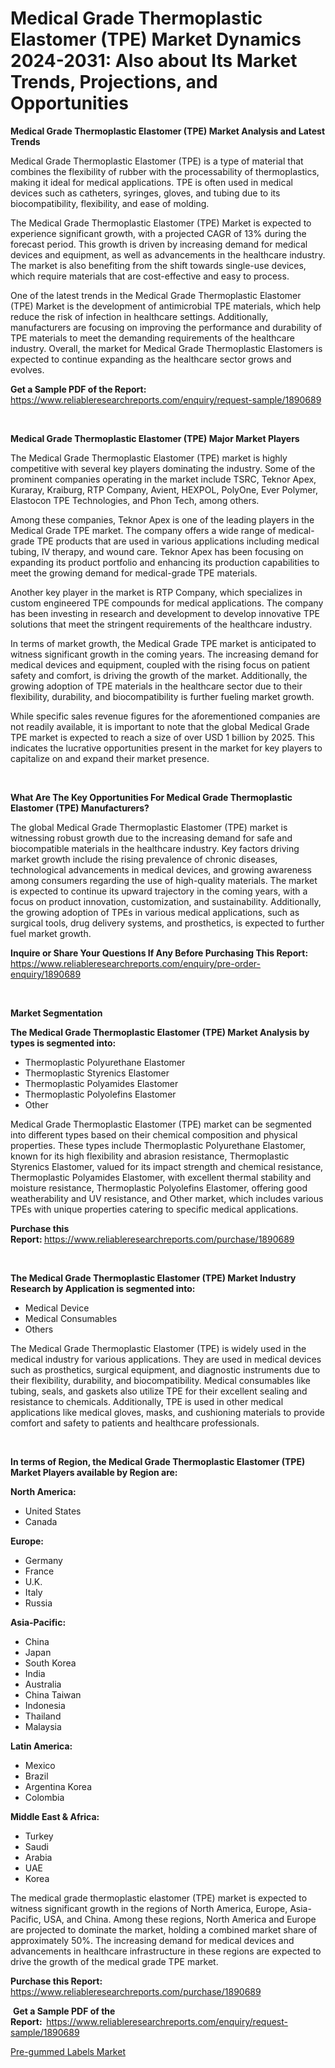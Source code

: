 <p><h1>Medical Grade Thermoplastic Elastomer (TPE) Market Dynamics 2024-2031: Also about Its Market Trends, Projections, and Opportunities</h1></p><p><strong>Medical Grade Thermoplastic Elastomer (TPE) Market Analysis and Latest Trends</strong></p>
<p><p>Medical Grade Thermoplastic Elastomer (TPE) is a type of material that combines the flexibility of rubber with the processability of thermoplastics, making it ideal for medical applications. TPE is often used in medical devices such as catheters, syringes, gloves, and tubing due to its biocompatibility, flexibility, and ease of molding. </p><p>The Medical Grade Thermoplastic Elastomer (TPE) Market is expected to experience significant growth, with a projected CAGR of 13% during the forecast period. This growth is driven by increasing demand for medical devices and equipment, as well as advancements in the healthcare industry. The market is also benefiting from the shift towards single-use devices, which require materials that are cost-effective and easy to process.</p><p>One of the latest trends in the Medical Grade Thermoplastic Elastomer (TPE) Market is the development of antimicrobial TPE materials, which help reduce the risk of infection in healthcare settings. Additionally, manufacturers are focusing on improving the performance and durability of TPE materials to meet the demanding requirements of the healthcare industry. Overall, the market for Medical Grade Thermoplastic Elastomers is expected to continue expanding as the healthcare sector grows and evolves.</p></p>
<p><strong>Get a Sample PDF of the Report:&nbsp;</strong> <a href="https://www.reliableresearchreports.com/enquiry/request-sample/1890689">https://www.reliableresearchreports.com/enquiry/request-sample/1890689</a></p>
<p>&nbsp;</p>
<p><strong>Medical Grade Thermoplastic Elastomer (TPE) Major Market Players</strong></p>
<p><p>The Medical Grade Thermoplastic Elastomer (TPE) market is highly competitive with several key players dominating the industry. Some of the prominent companies operating in the market include TSRC, Teknor Apex, Kuraray, Kraiburg, RTP Company, Avient, HEXPOL, PolyOne, Ever Polymer, Elastocon TPE Technologies, and Phon Tech, among others.</p><p>Among these companies, Teknor Apex is one of the leading players in the Medical Grade TPE market. The company offers a wide range of medical-grade TPE products that are used in various applications including medical tubing, IV therapy, and wound care. Teknor Apex has been focusing on expanding its product portfolio and enhancing its production capabilities to meet the growing demand for medical-grade TPE materials.</p><p>Another key player in the market is RTP Company, which specializes in custom engineered TPE compounds for medical applications. The company has been investing in research and development to develop innovative TPE solutions that meet the stringent requirements of the healthcare industry.</p><p>In terms of market growth, the Medical Grade TPE market is anticipated to witness significant growth in the coming years. The increasing demand for medical devices and equipment, coupled with the rising focus on patient safety and comfort, is driving the growth of the market. Additionally, the growing adoption of TPE materials in the healthcare sector due to their flexibility, durability, and biocompatibility is further fueling market growth.</p><p>While specific sales revenue figures for the aforementioned companies are not readily available, it is important to note that the global Medical Grade TPE market is expected to reach a size of over USD 1 billion by 2025. This indicates the lucrative opportunities present in the market for key players to capitalize on and expand their market presence.</p></p>
<p>&nbsp;</p>
<p><strong>What Are The Key Opportunities For Medical Grade Thermoplastic Elastomer (TPE) Manufacturers?</strong></p>
<p><p>The global Medical Grade Thermoplastic Elastomer (TPE) market is witnessing robust growth due to the increasing demand for safe and biocompatible materials in the healthcare industry. Key factors driving market growth include the rising prevalence of chronic diseases, technological advancements in medical devices, and growing awareness among consumers regarding the use of high-quality materials. The market is expected to continue its upward trajectory in the coming years, with a focus on product innovation, customization, and sustainability. Additionally, the growing adoption of TPEs in various medical applications, such as surgical tools, drug delivery systems, and prosthetics, is expected to further fuel market growth.</p></p>
<p><strong>Inquire or Share Your Questions If Any Before Purchasing This Report:</strong> <a href="https://www.reliableresearchreports.com/enquiry/pre-order-enquiry/1890689">https://www.reliableresearchreports.com/enquiry/pre-order-enquiry/1890689</a></p>
<p>&nbsp;</p>
<p><strong>Market Segmentation</strong></p>
<p><strong>The Medical Grade Thermoplastic Elastomer (TPE) Market Analysis by types is segmented into:</strong></p>
<p><ul><li>Thermoplastic Polyurethane Elastomer</li><li>Thermoplastic Styrenics Elastomer</li><li>Thermoplastic Polyamides Elastomer</li><li>Thermoplastic Polyolefins Elastomer</li><li>Other</li></ul></p>
<p><p>Medical Grade Thermoplastic Elastomer (TPE) market can be segmented into different types based on their chemical composition and physical properties. These types include Thermoplastic Polyurethane Elastomer, known for its high flexibility and abrasion resistance, Thermoplastic Styrenics Elastomer, valued for its impact strength and chemical resistance, Thermoplastic Polyamides Elastomer, with excellent thermal stability and moisture resistance, Thermoplastic Polyolefins Elastomer, offering good weatherability and UV resistance, and Other market, which includes various TPEs with unique properties catering to specific medical applications.</p></p>
<p><strong>Purchase this Report:&nbsp;</strong><a href="https://www.reliableresearchreports.com/purchase/1890689">https://www.reliableresearchreports.com/purchase/1890689</a></p>
<p>&nbsp;</p>
<p><strong>The Medical Grade Thermoplastic Elastomer (TPE) Market Industry Research by Application is segmented into:</strong></p>
<p><ul><li>Medical Device</li><li>Medical Consumables</li><li>Others</li></ul></p>
<p><p>The Medical Grade Thermoplastic Elastomer (TPE) is widely used in the medical industry for various applications. They are used in medical devices such as prosthetics, surgical equipment, and diagnostic instruments due to their flexibility, durability, and biocompatibility. Medical consumables like tubing, seals, and gaskets also utilize TPE for their excellent sealing and resistance to chemicals. Additionally, TPE is used in other medical applications like medical gloves, masks, and cushioning materials to provide comfort and safety to patients and healthcare professionals.</p></p>
<p>&nbsp;</p>
<p><strong>In terms of Region, the Medical Grade Thermoplastic Elastomer (TPE) Market Players available by Region are:</strong></p>
<p>
    <p> <strong> North America: </strong>
        <ul>
            <li>United States</li>
            <li>Canada</li>
        </ul>
        </p> 
    <p> <strong> Europe: </strong>
        <ul>
            <li>Germany</li>
            <li>France</li>
            <li>U.K.</li>
            <li>Italy</li>
            <li>Russia</li>
        </ul>
        </p> 
    <p> <strong> Asia-Pacific: </strong>
        <ul>
            <li>China</li>
            <li>Japan</li>
            <li>South Korea</li>
            <li>India</li>
            <li>Australia</li>
            <li>China Taiwan</li>
            <li>Indonesia</li>
            <li>Thailand</li>
            <li>Malaysia</li>
        </ul>
        </p> 
    <p> <strong> Latin America: </strong>
        <ul>
            <li>Mexico</li>
            <li>Brazil</li>
            <li>Argentina Korea</li>
            <li>Colombia</li>
        </ul>
        </p> 
    <p> <strong> Middle East & Africa: </strong>
        <ul>
            <li>Turkey</li>
            <li>Saudi</li>
            <li>Arabia</li>
            <li>UAE</li>
            <li>Korea</li>
        </ul>
    </p>
    </p>
<p><p>The medical grade thermoplastic elastomer (TPE) market is expected to witness significant growth in the regions of North America, Europe, Asia-Pacific, USA, and China. Among these regions, North America and Europe are projected to dominate the market, holding a combined market share of approximately 50%. The increasing demand for medical devices and advancements in healthcare infrastructure in these regions are expected to drive the growth of the medical grade TPE market.</p></p>
<p><strong>Purchase this Report: </strong><a href="https://www.reliableresearchreports.com/purchase/1890689">https://www.reliableresearchreports.com/purchase/1890689</a></p>
<p>&nbsp;<strong>Get a Sample PDF of the Report:&nbsp;&nbsp;</strong><a href="https://www.reliableresearchreports.com/enquiry/request-sample/1890689">https://www.reliableresearchreports.com/enquiry/request-sample/1890689</a></p>
<p><strong></strong></p>
<p><p><a href="https://nifty-kite-d51.notion.site/Pre-gummed-Labels-Market-Size-Share-Trends-Analysis-Report-By-Application-Regional-Outlook-Comp-bd4d020831aa4b65ada725d876f0158d">Pre-gummed Labels Market</a></p></p>